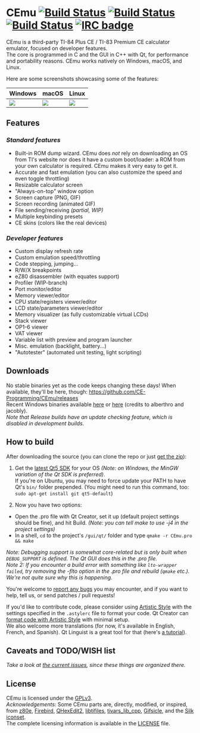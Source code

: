 # CEmu [![Build Status](https://travis-ci.org/CE-Programming/CEmu.svg)](https://travis-ci.org/CE-Programming/CEmu) [![Build Status](https://ci.appveyor.com/api/projects/status/github/CE-Programming/CEmu?branch=master&svg=true)](https://ci.appveyor.com/project/alberthdev/cemu-q0nl8) [![Build Status](https://scan.coverity.com/projects/7576/badge.svg)](https://scan.coverity.com/projects/ce-programming-cemu) [![IRC badge](https://img.shields.io/badge/IRC%20channel-%23cemu--dev%20on%20EFNet-blue.svg)](http://chat.efnet.org/irc.cgi?adv=1&nick=cemu-user&chan=%23cemu-dev)

CEmu is a third-party TI-84 Plus CE / TI-83 Premium CE calculator emulator, focused on developer features.  
The core is programmed in C and the GUI in C++ with Qt, for performance and portability reasons. CEmu works natively on Windows, macOS, and Linux.

Here are some screenshots showcasing some of the features:

Windows | macOS | Linux
------------ | ------------- | -------------
<a href="https://i.imgur.com/0GZRIck.png"><img src="https://i.imgur.com/xZBkG65.png" /></a>|<a href="https://i.imgur.com/LznBl5u.png"><img src="https://i.imgur.com/DvZb3Zx.png" /></a>|<a href="https://i.imgur.com/26sioCw.png"><img src="https://i.imgur.com/y4ObHtQ.png" /></a>

## Features
### _Standard features_
* Built-in ROM dump wizard. CEmu does _not_ rely on downloading an OS from TI's website nor does it have a custom boot/loader: a ROM from your own calculator is required. CEmu makes it very easy to get it.
* Accurate and fast emulation (you can also customize the speed and even toggle throttling)
* Resizable calculator screen
* "Always-on-top" window option
* Screen capture (PNG, GIF)
* Screen recording (animated GIF)
* File sending/receiving _(partial, WIP)_
* Multiple keybinding presets
* CE skins (colors like the real devices)

### _Developer features_
* Custom display refresh rate
* Custom emulation speed/throttling
* Code stepping, jumping...
* R/W/X breakpoints
* eZ80 disassembler (with equates support)
* Profiler (WIP-branch)
* Port monitor/editor
* Memory viewer/editor
* CPU state/registers viewer/editor
* LCD state/parameters viewer/editor
* Memory visualizer (as fully customizable virtual LCDs)
* Stack viewer
* OP1-6 viewer
* VAT viewer
* Variable list with preview and program launcher
* Misc. emulation (backlight, battery...)
* "Autotester" (automated unit testing, light scripting)

## Downloads
No stable binaries yet as the code keeps changing these days! When available, they'll be here, though: https://github.com/CE-Programming/CEmu/releases  
Recent Windows binaries available [here](https://oss.jfrog.org/artifactory/oss-snapshot-local/org/github/alberthdev/cemu/git/) or [here](https://jacobly.com/CEmu/) (credits to alberthro and jacobly).  
_Note that Release builds have an update checking feature, which is disabled in development builds._

## How to build
After downloading the source (you can clone the repo or just [get the zip](https://github.com/CE-Programming/CEmu/archive/master.zip)):

1. Get the [latest Qt5 SDK](https://www.qt.io/download-open-source/#section-3) for your OS *(Note: on Windows, the MinGW variation of the Qt SDK is preferred)*.  
If you're on Ubuntu, you may need to force update your PATH to have Qt's `bin/` folder prepended. (You might need to run this command, too: `sudo apt-get install git qt5-default`)

2. Now you have two options:
  * Open the .pro file with Qt Creator, set it up (default project settings should be fine), and hit Build. *(Note: you can tell make to use -j4 in the project settings)*
  * In a shell, `cd` to the project's `/gui/qt/` folder and type `qmake -r CEmu.pro && make`

_Note: Debugging support is somewhat core-related but is only built when `DEBUG_SUPPORT` is defined. The Qt GUI does this in the .pro file._  
_Note 2: If you encounter a build error with something like `lto-wrapper failed`, try removing the -flto option in the .pro file and rebuild (`qmake` etc.). We're not quite sure why this is happening._

You're welcome to [report any bugs](https://github.com/CE-Programming/CEmu/issues) you may encounter, and if you want to help, tell us, or send patches / pull requests!

If you'd like to contribute code, please consider using [Artistic Style](http://astyle.sourceforge.net/) with the settings specified in the `.astylerc` file to format your code. Qt Creator can [format code with Artistic Style](http://doc.qt.io/qtcreator/creator-beautifier.html) with minimal setup.  
We also welcome more translations (for now, it's available in English, French, and Spanish). Qt Linguist is a great tool for that (here's [a tutorial](https://doc.qt.io/qt-5/linguist-manager.html)).

## Caveats and TODO/WISH list
_Take a look at [the current issues](https://github.com/CE-Programming/CEmu/issues), since these things are organized there._

## License
CEmu is licensed under the [GPLv3](LICENSE).  
_Acknowledgements_: Some CEmu parts are, directly, modified, or inspired, from [z80e](https://github.com/KnightOS/z80e), [Firebird](https://github.com/nspire-emus/firebird), [QHexEdit2](https://github.com/Simsys/qhexedit2), [libtifiles](https://github.com/debrouxl/tilibs), [tivars_lib_cpp](https://github.com/adriweb/tivars_lib_cpp), [Gifsicle](https://github.com/kohler/gifsicle), and the [Silk iconset](http://www.famfamfam.com/lab/icons/silk/).  
The complete licensing information is available in the [LICENSE](LICENSE) file.
